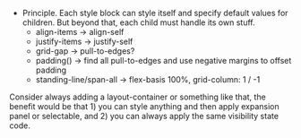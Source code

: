 - Principle. Each style block can style itself and specify default values for
  children. But beyond that, each child must handle its own stuff.
  - align-items -> align-self
  - justify-items -> justify-self
  - grid-gap -> pull-to-edges?
  - padding() -> find all pull-to-edges and use negative margins to offset padding
  - standing-line/span-all -> flex-basis 100%, grid-column: 1 / -1

Consider always adding a layout-container or something like that, the benefit
would be that 1) you can style anything and then apply expansion panel or selectable,
and 2) you can always apply the same visibility state code.
